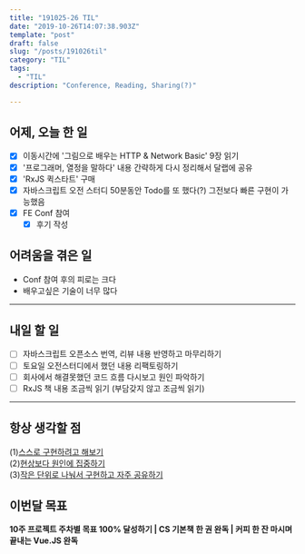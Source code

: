 ```yaml
---
title: "191025-26 TIL"
date: "2019-10-26T14:07:38.903Z"
template: "post"
draft: false
slug: "/posts/191026til"
category: "TIL"
tags:
  - "TIL"
description: "Conference, Reading, Sharing(?)"

---
```


## 어제, 오늘 한 일

- [x] 이동시간에 '그림으로 배우는 HTTP & Network Basic'  9장 읽기
- [x] '프로그래머, 열정을 말하다' 내용 간략하게 다시 정리해서 달랩에 공유
- [x] 'RxJS 퀵스타트' 구매
- [x] 자바스크립트 오전 스터디 50분동안 Todo를 또 했다(?) 그전보다 빠른 구현이 가능했음
- [x] FE Conf 참여
  - [x] 후기 작성

## 어려움을 겪은 일

- Conf 참여 후의 피로는 크다
- 배우고싶은 기술이 너무 많다

---

## 내일 할 일

- [ ] 자바스크립트 오픈소스 번역, 리뷰 내용 반영하고 마무리하기
- [ ] 토요일 오전스터디에서 했던 내용 리팩토링하기
- [ ] 회사에서 해결못했던 코드 흐름 다시보고 원인 파악하기
- [ ] RxJS 책 내용 조금씩 읽기 (부담갖지 않고 조금씩 읽기)

------



## 항상 생각할 점

(1)<u>스스로 구현하려고 해보기</u> <br>(2)<u>현상보다 원인에 집중하기</u> <br>(3)<u>작은 단위로 나눠서 구현하고 자주 공유하기</u>



## 이번달 목표

**10주 프로젝트 주차별 목표 100% 달성하기 | CS 기본책 한 권 완독 | 커피 한 잔 마시며 끝내는 Vue.JS 완독**

